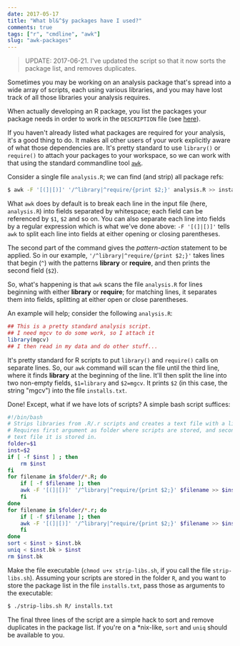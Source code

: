 ```yaml
---
date: 2017-05-17
title: "What bl&^$y packages have I used?"
comments: true
tags: ["r", "cmdline", "awk"]
slug: "awk-packages"
---
```


> UPDATE: 2017-06-21. I've updated the script so that it now sorts the package list, and removes duplicates.

Sometimes you may be working on an analysis package that's spread into a wide array of scripts, each using various libraries, and you may have lost track of all those libraries your analysis requires.

When actually developing an R package, you list the packages your package needs in order to work in the `DESCRIPTION` file (see [here](http://r-pkgs.had.co.nz/description.html#dependencies)).

If you haven't already listed what packages are required for your analysis, it's a good thing to do. It makes all other users of your work explicitly aware of what those dependencies are. It's pretty standard to use `library()` or `require()` to attach your packages to your workspace, so we can work with that using the standard commandline tool [`awk`](https://en.wikipedia.org/wiki/AWK).

Consider a single file `analysis.R`; we can find (and strip) all package refs:

```bash
$ awk -F '[(]|[)]' '/^library|^require/{print $2;}' analysis.R >> installs.txt
```

What `awk` does by default is to break each line in the input file (here, `analysis.R`) into fields separated by whitespace; each field can be referenced by `$1`, `$2` and so on. You can also separate each line into fields by a regular expression which is what we've done above: `-F '[(]|[)]'` tells `awk` to split each line into fields at either opening or closing parentheses.

The second part of the command gives the *pattern-action* statement to be applied. So in our example, `'/^library|^require/{print $2;}'` takes lines that begin (`^`) with the patterns **library** or **require**, and then prints the second field (`$2`).

So, what's happening is that `awk` scans the file `analysis.R` for lines beginning with either **library** or **require**; for matching lines, it separates them into fields, splitting at either open or close parentheses.

An example will help; consider the following `analysis.R`:

```r
## This is a pretty standard analysis script.
## I need mgcv to do some work, so I attach it
library(mgcv)
## I then read in my data and do other stuff...
```

It's pretty standard for R scripts to put `library()` and `require()` calls on separate lines. So, our `awk` command will scan the file until the third line, where it finds **library** at the beginning of the line. It'll then split the line into two non-empty fields, `$1=library` and `$2=mgcv`. It prints `$2` (in this case, the string "mgcv") into the file `installs.txt`.

Done! Except, what if we have lots of scripts? A simple bash script suffices:

```bash
#!/bin/bash
# Strips libraries from .R/.r scripts and creates a text file with a list of them.
# Requires first argument as folder where scripts are stored, and second as the
# text file it is stored in.
folder=$1
inst=$2
if [ -f $inst ] ; then
    rm $inst
fi
for filename in $folder/*.R; do
    if [ -f $filename ]; then
	awk -F '[(]|[)]' '/^library|^require/{print $2;}' $filename >> $inst
    fi
done
for filename in $folder/*.r; do
    if [ -f $filename ]; then
	awk -F '[(]|[)]' '/^library|^require/{print $2;}' $filename >> $inst
    fi
done
sort < $inst > $inst.bk
uniq < $inst.bk > $inst
rm $inst.bk
```

Make the file executable (`chmod u+x strip-libs.sh`, if you call the file `strip-libs.sh`). Assuming your scripts are stored in the folder `R`, and you want to store the package list in the file `installs.txt`, pass those as arguments to the executable:

```bash
$ ./strip-libs.sh R/ installs.txt
```

The final three lines of the script are a simple hack to sort and remove duplicates in the package list. If you're on a *nix-like, `sort` and `uniq` should be available to you.
